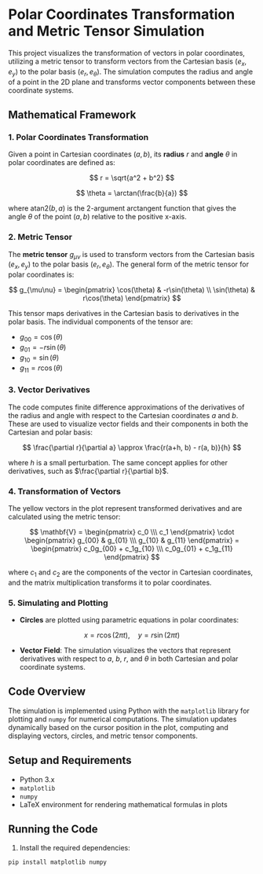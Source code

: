 # Polar Coordinates Transformation and Metric Tensor Simulation

This project visualizes the transformation of vectors in polar coordinates, utilizing a metric tensor to transform vectors from the Cartesian basis $(e_x, e_y)$ to the polar basis $(e_r, e_\theta)$. The simulation computes the radius and angle of a point in the 2D plane and transforms vector components between these coordinate systems.

## Mathematical Framework

### 1. **Polar Coordinates Transformation**
Given a point in Cartesian coordinates $(a, b)$, its **radius** $r$ and **angle** $\theta$ in polar coordinates are defined as:

$$
r = \sqrt{a^2 + b^2}
$$

$$
\theta = \arctan(\frac{b}{a})
$$

where $\text{atan2}(b, a)$ is the 2-argument arctangent function that gives the angle $\theta$ of the point $(a, b)$ relative to the positive x-axis.

### 2. **Metric Tensor**
The **metric tensor** $g_{\mu\nu}$ is used to transform vectors from the Cartesian basis $(e_x, e_y)$ to the polar basis $(e_r, e_\theta)$. The general form of the metric tensor for polar coordinates is:

$$
g_{\mu\nu} = \begin{pmatrix} 
\cos(\theta) & -r\sin(\theta) \\
\sin(\theta) & r\cos(\theta)
\end{pmatrix}
$$

This tensor maps derivatives in the Cartesian basis to derivatives in the polar basis. The individual components of the tensor are:

- $g_{00} = \cos(\theta)$
- $g_{01} = -r\sin(\theta)$
- $g_{10} = \sin(\theta)$
- $g_{11} = r\cos(\theta)$

### 3. **Vector Derivatives**
The code computes finite difference approximations of the derivatives of the radius and angle with respect to the Cartesian coordinates $a$ and $b$. These are used to visualize vector fields and their components in both the Cartesian and polar basis:

$$
\frac{\partial r}{\partial a} \approx \frac{r(a+h, b) - r(a, b)}{h}
$$

where $h$ is a small perturbation. The same concept applies for other derivatives, such as $\frac{\partial r}{\partial b}$.

### 4. **Transformation of Vectors**
The yellow vectors in the plot represent transformed derivatives and are calculated using the metric tensor:

$$
\mathbf{V} = \begin{pmatrix} c_0 \\\ c_1 \end{pmatrix} \cdot \begin{pmatrix} g_{00} & g_{01} \\\ g_{10} & g_{11} \end{pmatrix} = \begin{pmatrix} c_0g_{00} + c_1g_{10} \\\ c_0g_{01} + c_1g_{11} \end{pmatrix}
$$

where $c_1$ and $c_2$ are the components of the vector in Cartesian coordinates, and the matrix multiplication transforms it to polar coordinates.

### 5. **Simulating and Plotting**
- **Circles** are plotted using parametric equations in polar coordinates:

$$
x = r \cos(2\pi t), \quad y = r \sin(2\pi t)
$$

- **Vector Field**: The simulation visualizes the vectors that represent derivatives with respect to $a$, $b$, $r$, and $\theta$ in both Cartesian and polar coordinate systems.

## Code Overview

The simulation is implemented using Python with the `matplotlib` library for plotting and `numpy` for numerical computations. The simulation updates dynamically based on the cursor position in the plot, computing and displaying vectors, circles, and metric tensor components.

## Setup and Requirements

- Python 3.x
- `matplotlib`
- `numpy`
- LaTeX environment for rendering mathematical formulas in plots

## Running the Code

1. Install the required dependencies:

```bash
pip install matplotlib numpy
